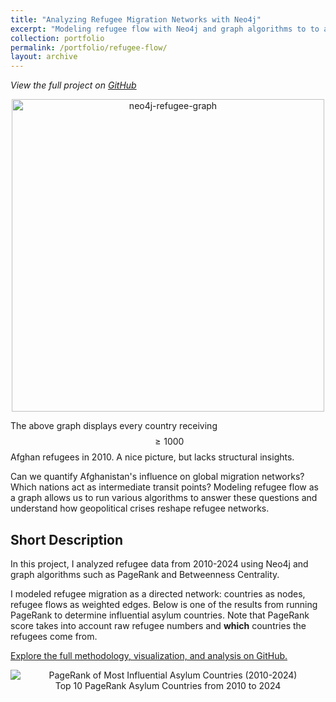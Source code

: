 ```yaml
---
title: "Analyzing Refugee Migration Networks with Neo4j"
excerpt: "Modeling refugee flow with Neo4j and graph algorithms to to analyze how geopolitics reshape migration networks.<br/><img src='/images/refugee_flow/afg_graph.png' style='width: 350px; height: auto'>"
collection: portfolio
permalink: /portfolio/refugee-flow/
layout: archive
---
```

*View the full project on [GitHub](https://github.com/aidanconnerly/refugee-flow-neo4j)*

<figure style="display: block; margin: auto; text-align: center;">
    <img src="{{aidanconnerly.github.io}}/images/refugee_flow/afg_graph.png" alt="neo4j-refugee-graph" style="display: block; margin: auto; width: 500px; height: auto;" />
</figure>

The above graph displays every country receiving $$\geq 1000$$ Afghan refugees in 2010. A nice picture, but lacks structural insights. 

Can we quantify Afghanistan's influence on global migration networks? Which nations act as intermediate transit points? Modeling refugee flow as a graph allows us to run various algorithms to answer these questions and understand how geopolitical crises reshape refugee networks.

## Short Description

In this project, I analyzed refugee data from 2010-2024 using Neo4j and graph algorithms such as PageRank and Betweenness Centrality.

I modeled refugee migration as a directed network: countries as nodes, refugee flows as weighted edges. Below is one of the results from running PageRank to determine influential asylum countries. Note that PageRank score takes into account raw refugee numbers and **which** countries the refugees come from. 

[Explore the full methodology, visualization, and analysis on GitHub.](https://github.com/aidanconnerly/refugee-flow-neo4j)

<figure style="display: block; margin: auto; text-align: center;">
    <img src="{{aidanconnerly.github.io}}/images/refugee_flow/pagerank_asylum.png" alt="PageRank of Most Influential Asylum Countries (2010-2024)" style="display: block; margin: auto;" />
    <figcaption>
    Top 10 PageRank Asylum Countries from 2010 to 2024
</figcaption>
</figure>